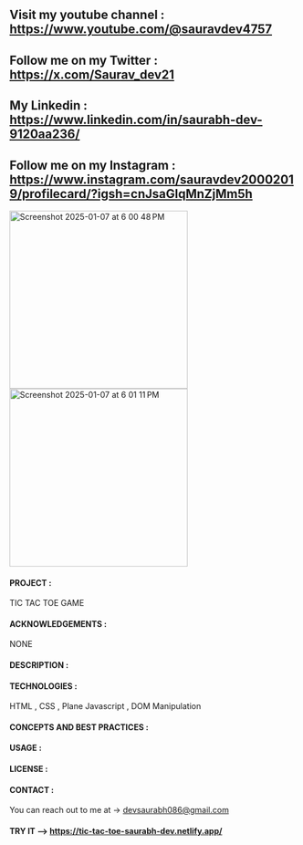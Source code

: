 ## Visit my youtube channel : https://www.youtube.com/@sauravdev4757
## Follow me on my Twitter : https://x.com/Saurav_dev21
## My Linkedin : https://www.linkedin.com/in/saurabh-dev-9120aa236/
## Follow me on my Instagram : https://www.instagram.com/sauravdev20002019/profilecard/?igsh=cnJsaGlqMnZjMm5h

<img width="312" alt="Screenshot 2025-01-07 at 6 00 48 PM" src="https://github.com/user-attachments/assets/c19aab80-c924-4646-912f-03c7a9146d4b" />
<img width="312" alt="Screenshot 2025-01-07 at 6 01 11 PM" src="https://github.com/user-attachments/assets/4ba5c97e-cbec-4ff1-aa75-b2ebdc036ec4" />

#### PROJECT : 
TIC TAC TOE GAME

#### ACKNOWLEDGEMENTS :
NONE 
#### DESCRIPTION :

#### TECHNOLOGIES :
HTML , CSS , Plane Javascript , DOM Manipulation

#### CONCEPTS AND BEST PRACTICES :


#### USAGE :

#### LICENSE :

#### CONTACT : 
You can reach out to me at -> devsaurabh086@gmail.com

#### TRY IT --> https://tic-tac-toe-saurabh-dev.netlify.app/
